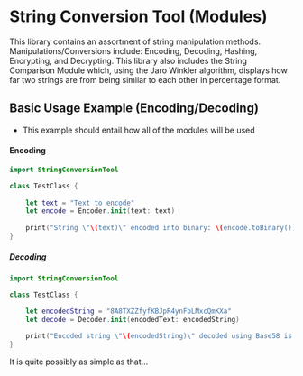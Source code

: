 # String Conversion Tool (Modules)

This library contains an assortment of string manipulation methods. Manipulations/Conversions include: Encoding, Decoding, Hashing, Encrypting, and Decrypting. This library also includes the String Comparison Module which, using the Jaro Winkler algorithm, displays how far two strings are from being similar to each other in percentage format.

## Basic Usage Example (Encoding/Decoding)
- This example should entail how all of the modules will be used

#### Encoding
```swift
import StringConversionTool

class TestClass {
    
    let text = "Text to encode"
    let encode = Encoder.init(text: text)
    
    print("String \"\(text)\" encoded into binary: \(encode.toBinary())")
}

```

##### Decoding
``` swift
import StringConversionTool

class TestClass {

    let encodedString = "8A8TXZZfyfKBJpR4ynFbLMxcQmKXa"
    let decode = Decoder.init(encodedText: encodedString)
    
    print("Encoded string \"\(encodedString)\" decoded using Base58 is: \(decode.fromBase58())")
}
```

It is quite possibly as simple as that...
